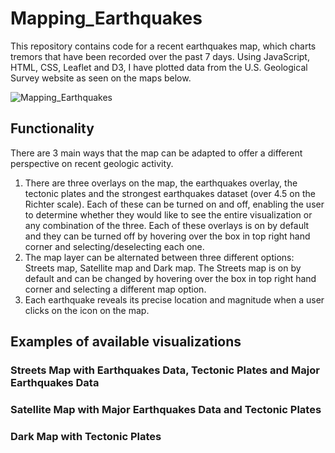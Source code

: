 # Mapping_Earthquakes
This repository contains code for a recent earthquakes map, which charts tremors that have been recorded over the past 7 days. Using JavaScript, HTML, CSS, Leaflet and D3, I have plotted data from the U.S. Geological Survey website as seen on the maps below.

![Mapping_Earthquakes](https://github.com/luke-c-newell/UFOs/blob/main/images/Mapping_Earthquakes.png "Mapping_Earthquakes.png")

## Functionality
There are 3 main ways that the map can be adapted to offer a different perspective on recent geologic activity.

1. There are three overlays on the map, the earthquakes overlay, the tectonic plates and the strongest earthquakes dataset (over 4.5 on the Richter scale). Each of these can be turned on and off, enabling the user to determine whether they would like to see the entire visualization or any combination of the three. Each of these overlays is on by default and they can be turned off by hovering over the box in top right hand corner and selecting/deselecting each one.
2. The map layer can be alternated between three different options: Streets map, Satellite map and Dark map. The Streets map is on by default and can be changed by hovering over the box in top right hand corner and selecting a different map option.
3. Each earthquake reveals its precise location and magnitude when a user clicks on the icon on the map. 

## Examples of available visualizations
### Streets Map with Earthquakes Data, Tectonic Plates and Major Earthquakes Data

### Satellite Map with Major Earthquakes Data and Tectonic Plates

### Dark Map with Tectonic Plates